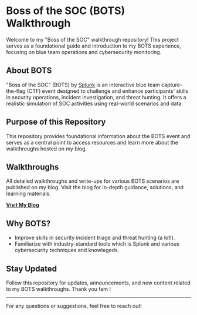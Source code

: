 
# Boss of the SOC (BOTS) Walkthrough

Welcome to my "Boss of the SOC" walkthrough repository! This project serves as a foundational guide and introduction to my BOTS experience, focusing on blue team operations and cybersecurity monitoring.

## About BOTS
"Boss of the SOC" (BOTS) by [Splunk](https://www.splunk.com/) is an interactive blue team capture-the-flag (CTF) event designed to challenge and enhance participants' skills in security operations, incident investigation, and threat hunting. It offers a realistic simulation of SOC activities using real-world scenarios and data.

## Purpose of this Repository
This repository provides foundational information about the BOTS event and serves as a central point to access resources and learn more about the walkthroughs hosted on my blog.

## Walkthroughs
All detailed walkthroughs and write-ups for various BOTS scenarios are published on my blog. Visit the blog for in-depth guidance, solutions, and learning materials:

[**Visit My Blog**](https://phamthanhsang-cs.github.io) 

## Why BOTS?
- Improve skills in security incident triage and threat hunting (a lot!).
- Familiarize with industry-standard tools which is Splunk and various cybersecurity techniques and knowlegeds.

## Stay Updated
Follow this repository for updates, announcements, and new content related to my BOTS walkthroughs. Thank you fam ! 

---

For any questions or suggestions, feel free to reach out!
